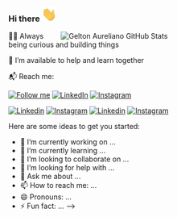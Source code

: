 ### Hi there <img src="https://raw.githubusercontent.com/ABSphreak/ABSphreak/master/gifs/Hi.gif" width="30">  


<img title="Gelton Aureliano GitHub Stats" align="right" heigth="300" width="400" src="https://github-readme-stats.vercel.app/api?username=d3sconn3ct&hide=issues&count_private=true&icon_color=871489&title_color=01057d&bg_color=DEG,ffffff,e8ecfd&show_icons=true)"
/>
  
🕵️‍♀️ Always being curious and building things

👯 I’m available to help and learn together

📬 Reach me:

[<img src="https://img.shields.io/github/followers/d3sconn3ct?label=follow&style=social" height="22" title="Follow me" />](https://github.com/d3sconn3ct) 
[<img src="https://img.shields.io/badge/-LinkedIn-blue?style=flat-square&logo=Linkedin&logoColor=white&link=https://www.linkedin.com/in/geltonaureliano" height="22" title="LinkedIn" />](https://www.linkedin.com/in/geltonaureliano) 
[<img src="https://img.shields.io/badge/-Instagram-purple?style=flat-square&logo=Instagram&logoColor=white&link=https://www.instagram.com/beatrizadm" height="22" title="Instagram" />](https://www.instagram.com/gelt0n)



[![Linkedin](https://icon-icons.com/icons2/652/PNG/32/linkedin_icon-icons.com_59873.png)](https://www.linkedin.com/in/geltonaureliano/)
[![Instagram](https://icon-icons.com/icons2/2428/PNG/32/instagram_black_logo_icon_147122.png)](https://www.instagram.com/gelt0n/)
[![Linkedin](https://icon-icons.com/icons2/652/PNG/48/linkedin_icon-icons.com_59873.png)](https://www.linkedin.com/in/geltonaureliano/)
[![Instagram](https://icon-icons.com/icons2/2428/PNG/48/instagram_black_logo_icon_147122.png)](https://www.instagram.com/gelt0n/)


Here are some ideas to get you started:

- 🔭 I’m currently working on ...
- 🌱 I’m currently learning ...
- 👯 I’m looking to collaborate on ...
- 🤔 I’m looking for help with ...
- 💬 Ask me about ...
- 📫 How to reach me: ...
- 😄 Pronouns: ...
- ⚡ Fun fact: ...
-->
